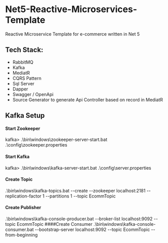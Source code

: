 # Net5-Reactive-Microservices-Template
Reactive Microservice Template for e-commerce written in Net 5

## Tech Stack:

- RabbitMQ
- Kafka
- MediatR
- CQRS Pattern
- Sql Server
- Dapper
- Swagger / OpenApi
- Source Generator to generate Api Controller based on record in MediatR

## Kafka Setup
#### Start Zookeeper
kafka> .\bin\windows\zookeeper-server-start.bat .\config\zookeeper.properties
#### Start Kafka
kafka> .\bin\windows\kafka-server-start.bat .\config\server.properties

#### Create Topic
.\bin\windows\kafka-topics.bat --create --zookeeper localhost:2181 --replication-factor 1 --partitions 1 --topic EcommTopic
#### Create Publisher
.\bin\windows\kafka-console-producer.bat --broker-list localhost:9092 --topic EcommTopic
####Create Consumer
.\bin\windows\kafka-console-consumer.bat --bootstrap-server localhost:9092 --topic EcommTopic --from-beginning
